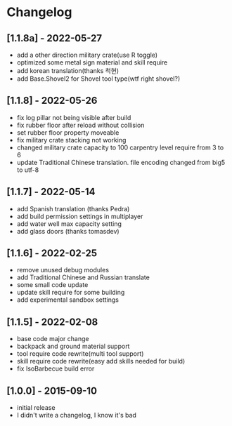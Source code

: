 # Changelog

## [1.1.8a] - 2022-05-27
- add a other direction military crate(use R toggle)
- optimized some metal sign material and skill require
- add korean translation(thanks 척현)
- add Base.Shovel2 for Shovel tool type(wtf right shovel?)

## [1.1.8] - 2022-05-26
- fix log pillar not being visible after build
- fix rubber floor after reload without collision
- set rubber floor property moveable
- fix military crate stacking not working
- changed military crate capacity to 100 carpentry level require from 3 to 6
- update Traditional Chinese translation. file encoding changed from big5 to utf-8

## [1.1.7] - 2022-05-14
- add Spanish translation (thanks Pedra)
- add build permission settings in multiplayer
- add water well max capacity setting
- add glass doors (thanks tomasdev)

## [1.1.6] - 2022-02-25
- remove unused debug modules
- add Traditional Chinese and Russian translate
- some small code update
- update skill require for some building
- add experimental sandbox settings

## [1.1.5] - 2022-02-08
- base code major change
- backpack and ground material support
- tool require code rewrite(multi tool support)
- skill require code rewrite(easy add skills needed for build)
- fix IsoBarbecue build error

## [1.0.0] - 2015-09-10
- initial release
- I didn't write a changelog, I know it's bad